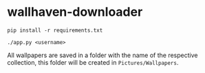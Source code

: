 # wallhaven-downloader

```pip install -r requirements.txt```

```./app.py <username>```

All wallpapers are saved in a folder with the name of the respective collection, this folder will be created in `Pictures/Wallpapers`.
